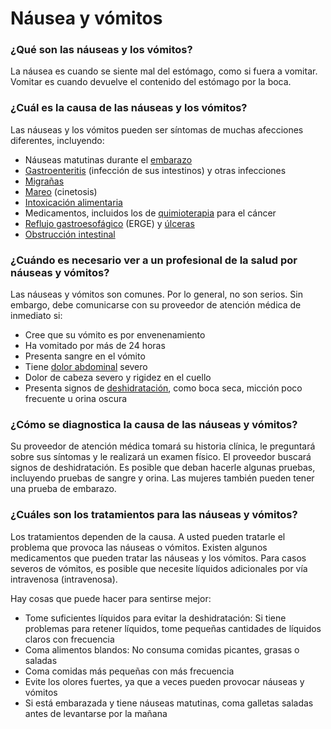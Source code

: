 Náusea y vómitos
================


### ¿Qué son las náuseas y los vómitos?


La náusea es cuando se siente mal del estómago, como si fuera a vomitar. Vomitar es cuando devuelve el contenido del estómago por la boca.


### ¿Cuál es la causa de las náuseas y los vómitos?


Las náuseas y los vómitos pueden ser síntomas de muchas afecciones diferentes, incluyendo:


* Náuseas matutinas durante el [embarazo](https://medlineplus.gov/spanish/pregnancy.html)
* [Gastroenteritis](https://medlineplus.gov/spanish/gastroenteritis.html) (infección de sus intestinos) y otras infecciones
* [Migrañas](https://medlineplus.gov/spanish/migraine.html)
* [Mareo](https://medlineplus.gov/spanish/motionsickness.html) (cinetosis)
* [Intoxicación alimentaria](https://medlineplus.gov/spanish/foodborneillness.html)
* Medicamentos, incluidos los de [quimioterapia](https://medlineplus.gov/spanish/cancerchemotherapy.html) para el cáncer
* [Reflujo gastroesofágico](https://medlineplus.gov/spanish/gerd.html) (ERGE) y [úlceras](https://medlineplus.gov/spanish/pepticulcer.html)
* [Obstrucción intestinal](https://medlineplus.gov/spanish/intestinalobstruction.html)


### ¿Cuándo es necesario ver a un profesional de la salud por náuseas y vómitos?


Las náuseas y vómitos son comunes. Por lo general, no son serios. Sin embargo, debe comunicarse con su proveedor de atención médica de inmediato si:


* Cree que su vómito es por envenenamiento
* Ha vomitado por más de 24 horas
* Presenta sangre en el vómito
* Tiene [dolor abdominal](https://medlineplus.gov/spanish/abdominalpain.html) severo
* Dolor de cabeza severo y rigidez en el cuello
* Presenta signos de [deshidratación](https://medlineplus.gov/spanish/dehydration.html), como boca seca, micción poco frecuente u orina oscura


### ¿Cómo se diagnostica la causa de las náuseas y vómitos?


Su proveedor de atención médica tomará su historia clínica, le preguntará sobre sus síntomas y le realizará un examen físico. El proveedor buscará signos de deshidratación. Es posible que deban hacerle algunas pruebas, incluyendo pruebas de sangre y orina. Las mujeres también pueden tener una prueba de embarazo.


### ¿Cuáles son los tratamientos para las náuseas y vómitos?


Los tratamientos dependen de la causa. A usted pueden tratarle el problema que provoca las náuseas o vómitos. Existen algunos medicamentos que pueden tratar las náuseas y los vómitos. Para casos severos de vómitos, es posible que necesite líquidos adicionales por vía intravenosa (intravenosa).


Hay cosas que puede hacer para sentirse mejor:


* Tome suficientes líquidos para evitar la deshidratación: Si tiene problemas para retener líquidos, tome pequeñas cantidades de líquidos claros con frecuencia
* Coma alimentos blandos: No consuma comidas picantes, grasas o saladas
* Coma comidas más pequeñas con más frecuencia
* Evite los olores fuertes, ya que a veces pueden provocar náuseas y vómitos
* Si está embarazada y tiene náuseas matutinas, coma galletas saladas antes de levantarse por la mañana
